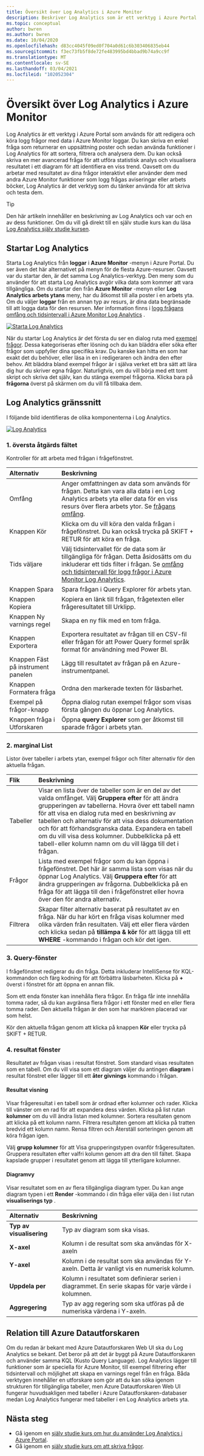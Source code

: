 ```yaml
---
title: Översikt över Log Analytics i Azure Monitor
description: Beskriver Log Analytics som är ett verktyg i Azure Portal som används för att redigera och köra logg frågor för att analysera data i Azure Monitor loggar.
ms.topic: conceptual
author: bwren
ms.author: bwren
ms.date: 10/04/2020
ms.openlocfilehash: d83cc4045f09ed0f704a0d61c6b303406835eb44
ms.sourcegitcommit: f3ec73fb5f8de72fe483995bd4bbad9b74a9cc9f
ms.translationtype: MT
ms.contentlocale: sv-SE
ms.lasthandoff: 03/04/2021
ms.locfileid: "102052304"
---
```

# <a name="overview-of-log-analytics-in-azure-monitor"></a>Översikt över Log Analytics i Azure Monitor
Log Analytics är ett verktyg i Azure Portal som används för att redigera och köra logg frågor med data i Azure Monitor loggar. Du kan skriva en enkel fråga som returnerar en uppsättning poster och sedan använda funktioner i Log Analytics för att sortera, filtrera och analysera dem. Du kan också skriva en mer avancerad fråga för att utföra statistisk analys och visualisera resultatet i ett diagram för att identifiera en viss trend. Oavsett om du arbetar med resultatet av dina frågor interaktivt eller använder dem med andra Azure Monitor funktioner som logg frågas aviseringar eller arbets böcker, Log Analytics är det verktyg som du tänker använda för att skriva och testa dem. 


> [!TIP]
> Den här artikeln innehåller en beskrivning av Log Analytics och var och en av dess funktioner. Om du vill gå direkt till en själv studie kurs kan du läsa [Log Analytics själv studie kursen](./log-analytics-tutorial.md).



## <a name="starting-log-analytics"></a>Startar Log Analytics
Starta Log Analytics från **loggar** i **Azure Monitor** -menyn i Azure Portal. Du ser även det här alternativet på menyn för de flesta Azure-resurser. Oavsett var du startar den, är det samma Log Analytics-verktyg. Den meny som du använder för att starta Log Analytics avgör vilka data som kommer att vara tillgängliga. Om du startar den från **Azure Monitor** -menyn eller **Log Analytics arbets ytans** meny, har du åtkomst till alla poster i en arbets yta. Om du väljer **loggar** från en annan typ av resurs, är dina data begränsade till att logga data för den resursen. Mer information finns i [logg frågans omfång och tidsintervall i Azure Monitor Log Analytics](./scope.md) .

[![Starta Log Analytics](media/log-analytics-overview/start-log-analytics.png)](media/log-analytics-overview/start-log-analytics.png#lightbox)

När du startar Log Analytics är det första du ser en dialog ruta med [exempel frågor](../logs/example-queries.md). Dessa kategoriseras efter lösning och du kan bläddra eller söka efter frågor som uppfyller dina specifika krav. Du kanske kan hitta en som har exakt det du behöver, eller läsa in en i redigeraren och ändra den efter behov. Att bläddra bland exempel frågor är i själva verket ett bra sätt att lära dig hur du skriver egna frågor. Naturligtvis, om du vill börja med ett tomt skript och skriva det själv, kan du stänga exempel frågorna. Klicka bara på **frågorna** överst på skärmen om du vill få tillbaka dem.

## <a name="log-analytics-interface"></a>Log Analytics gränssnitt
I följande bild identifieras de olika komponenterna i Log Analytics.

[![Log Analytics](media/log-analytics-overview/log-analytics.png)](media/log-analytics-overview/log-analytics.png#lightbox)

### <a name="1-top-action-bar"></a>1. översta åtgärds fältet
Kontroller för att arbeta med frågan i frågefönstret.

| Alternativ | Beskrivning |
|:---|:---|
| Omfång | Anger omfattningen av data som används för frågan. Detta kan vara alla data i en Log Analytics arbets yta eller data för en viss resurs över flera arbets ytor. Se [frågans omfång](./scope.md). |
| Knappen Kör | Klicka om du vill köra den valda frågan i frågefönstret. Du kan också trycka på SKIFT + RETUR för att köra en fråga. |
| Tids väljare | Välj tidsintervallet för de data som är tillgängliga för frågan. Detta åsidosätts om du inkluderar ett tids filter i frågan. Se [omfång och tidsintervall för logg frågor i Azure Monitor Log Analytics](./scope.md). |
| Knappen Spara | Spara frågan i Query Explorer för arbets ytan. |
 Knappen Kopiera | Kopiera en länk till frågan, frågetexten eller frågeresultatet till Urklipp. |
| Knappen Ny varnings regel | Skapa en ny flik med en tom fråga. |
| Knappen Exportera | Exportera resultatet av frågan till en CSV-fil eller frågan för att Power Query formel språk format för användning med Power BI. |
| Knappen Fäst på instrument panelen | Lägg till resultatet av frågan på en Azure-instrumentpanel. |
| Knappen Formatera fråga | Ordna den markerade texten för läsbarhet. |
| Exempel på frågor-knapp | Öppna dialog rutan exempel frågor som visas första gången du öppnar Log Analytics. |
| Knappen fråga i Utforskaren | Öppna **query Explorer** som ger åtkomst till sparade frågor i arbets ytan. |


### <a name="2-sidebar"></a>2. marginal List
Listor över tabeller i arbets ytan, exempel frågor och filter alternativ för den aktuella frågan.

| Flik | Beskrivning |
|:---|:---|
| Tabeller | Visar en lista över de tabeller som är en del av det valda omfånget. Välj **Gruppera efter** för att ändra grupperingen av tabellerna. Hovra över ett tabell namn för att visa en dialog ruta med en beskrivning av tabellen och alternativ för att visa dess dokumentation och för att förhandsgranska data. Expandera en tabell om du vill visa dess kolumner. Dubbelklicka på ett tabell-eller kolumn namn om du vill lägga till det i frågan. |
| Frågor | Lista med exempel frågor som du kan öppna i frågefönstret. Det här är samma lista som visas när du öppnar Log Analytics. Välj **Gruppera efter** för att ändra grupperingen av frågorna. Dubbelklicka på en fråga för att lägga till den i frågefönstret eller hovra över den för andra alternativ. |
| Filtrera | Skapar filter alternativ baserat på resultatet av en fråga. När du har kört en fråga visas kolumner med olika värden från resultaten. Välj ett eller flera värden och klicka sedan på **tillämpa & kör** för att lägga till ett **WHERE** -kommando i frågan och kör det igen. |

### <a name="3-query-window"></a>3. Query-fönster
I frågefönstret redigerar du din fråga. Detta inkluderar IntelliSense för KQL-kommandon och färg kodning för att förbättra läsbarheten. Klicka på **+** överst i fönstret för att öppna en annan flik.

Som ett enda fönster kan innehålla flera frågor. En fråga får inte innehålla tomma rader, så du kan avgränsa flera frågor i ett fönster med en eller flera tomma rader. Den aktuella frågan är den som har markören placerad var som helst.

Kör den aktuella frågan genom att klicka på knappen **Kör** eller trycka på SKIFT + RETUR.

### <a name="4-results-window"></a>4. resultat fönster
Resultatet av frågan visas i resultat fönstret. Som standard visas resultaten som en tabell. Om du vill visa som ett diagram väljer du antingen **diagram** i resultat fönstret eller lägger till ett **åter givnings** kommando i frågan.

#### <a name="results-view"></a>Resultat visning
Visar frågeresultat i en tabell som är ordnad efter kolumner och rader. Klicka till vänster om en rad för att expandera dess värden. Klicka på list rutan **kolumner** om du vill ändra listan med kolumner. Sortera resultaten genom att klicka på ett kolumn namn. Filtrera resultaten genom att klicka på tratten bredvid ett kolumn namn. Rensa filtren och Återställ sorteringen genom att köra frågan igen.

Välj **grupp kolumner** för att Visa grupperingstypen ovanför frågeresultaten. Gruppera resultaten efter valfri kolumn genom att dra den till fältet. Skapa kapslade grupper i resultatet genom att lägga till ytterligare kolumner. 

#### <a name="chart-view"></a>Diagramvy
Visar resultatet som en av flera tillgängliga diagram typer. Du kan ange diagram typen i ett **Render** -kommando i din fråga eller välja den i list rutan **visualiserings typ** .

| Alternativ | Beskrivning |
|:---|:---|
| **Typ av visualisering** | Typ av diagram som ska visas. |
| **X-axel** | Kolumn i de resultat som ska användas för X-axeln 
| **Y-axel** | Kolumn i de resultat som ska användas för Y-axeln. Detta är vanligt vis en numerisk kolumn. |
| **Uppdela per** | Kolumn i resultatet som definierar serien i diagrammet. En serie skapas för varje värde i kolumnen. |
| **Aggregering** | Typ av agg regering som ska utföras på de numeriska värdena i Y-axeln. |

## <a name="relationship-to-azure-data-explorer"></a>Relation till Azure Datautforskaren
Om du redan är bekant med Azure Datautforskaren Web UI ska du Log Analytics se bekant. Det beror på att det är byggt på Azure Datautforskaren och använder samma KQL (Kusto Query Language). Log Analytics lägger till funktioner som är speciella för Azure Monitor, till exempel filtrering efter tidsintervall och möjlighet att skapa en varnings regel från en fråga. Båda verktygen innehåller en utforskare som gör att du kan söka igenom strukturen för tillgängliga tabeller, men Azure Datautforskaren Web UI fungerar huvudsakligen med tabeller i Azure Datautforskaren-databaser medan Log Analytics fungerar med tabeller i en Log Analytics arbets yta. 

## <a name="next-steps"></a>Nästa steg
- Gå igenom en [själv studie kurs om hur du använder Log Analytics i Azure Portal](./log-analytics-tutorial.md).
- Gå igenom en [själv studie kurs om att skriva frågor](./get-started-queries.md).